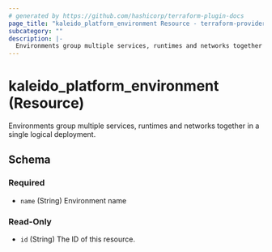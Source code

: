 ```yaml
---
# generated by https://github.com/hashicorp/terraform-plugin-docs
page_title: "kaleido_platform_environment Resource - terraform-provider-kaleido"
subcategory: ""
description: |-
  Environments group multiple services, runtimes and networks together in a single logical deployment.
---
```


# kaleido_platform_environment (Resource)

Environments group multiple services, runtimes and networks together in a single logical deployment.



<!-- schema generated by tfplugindocs -->
## Schema

### Required

- `name` (String) Environment name

### Read-Only

- `id` (String) The ID of this resource.
